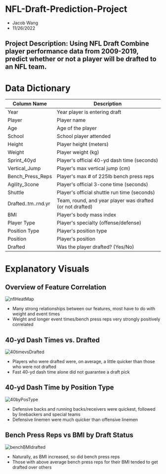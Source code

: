# NFL-Draft-Prediction-Project
- Jacob Wang
- 11/26/2022

## Project Description: Using NFL Draft Combine player performance data from 2009-2019, predict whether or not a player will be drafted to an NFL team. 

# Data Dictionary 

Column Name | Description
---|---
Year | Year player is entering draft
Player| Player name
Age| Age of the player
School | School player attended
Height | Player height (meters)
Weight | Player weight (kg)
Sprint_40yd | Player's official 40-yd dash time (seconds)
Vertical_Jump | Player's max vertical jump (cm)
Bench_Press_Reps | Player's max # of 225lb bench press reps
Agility_3cone | Player's official 3-cone time (seconds)
Shuttle | Player's official shuttle run time (seconds)
Drafted..tm..rnd.yr | Team, round, and year player was drafted (or not drafted)
BMI| Player's body mass index
Player Type | Player's specialty (offense/defense)
Position Type | Player's position type
Position | Player's position
Drafted | Was the player drafted? (Yes/No)

# Explanatory Visuals

## Overview of Feature Correlation
![nflHeatMap](https://user-images.githubusercontent.com/112730629/204176763-d917852a-9212-43e8-b2d6-ef0651b2c23b.png)
* Many strong relationships between our features, most have to do with weight and event times 
* Weight and longer event times/bench press reps very strongly positively correlated 

## 40-yd Dash Times vs. Drafted
![40timevsDrafted](https://user-images.githubusercontent.com/112730629/204178480-8b1ef4e6-4c46-4abd-8300-2b804b1d8296.png)
* Players who were drafted were, on average, a little quicker than those who were not drafted
* Fast 40-yd dash time alone did not guarantee a draft pick 

## 40-yd Dash Time by Position Type
![40byPosType](https://user-images.githubusercontent.com/112730629/204183687-c2cd59c9-31d9-4db0-8b38-a4e1b0e40cce.png)
* Defensive backs and running backs/receivers were quickest, followed by linebackers and special teams
* Defensive linemen were much quicker than offensive linemen 

## Bench Press Reps vs BMI by Draft Status
![benchBMIdrafted](https://user-images.githubusercontent.com/112730629/204183934-c919ee67-ebc7-4728-b5ec-1a1cdd6887f3.png)
* Naturally, as BMI increased, so did bench press reps
* Those with above average bench press reps for their BMI tended to get drafted over others 

# 
